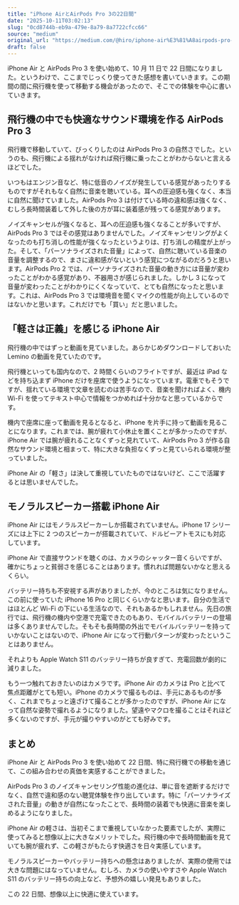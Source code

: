 ```yaml
---
title: "iPhone AirとAirPods Pro 3の22日間"
date: "2025-10-11T03:02:13"
slug: "0cd8744b-eb9a-479e-8a79-8a7722cfcc66"
source: "medium"
original_url: "https://medium.com/@hiro/iphone-air%E3%81%A8airpods-pro-3%E3%81%AE22%E6%97%A5%E9%96%93-9eb14b3d8962?source=rss-21bfda6f823e------2"
draft: false
---
```


iPhone Air と AirPods Pro 3 を使い始めて、10 月 11 日で 22 日間になりました。というわけで、ここまでじっくり使ってきた感想を書いていきます。この期間の間に飛行機を使って移動する機会があったので、そこでの体験を中心に書いていきます。

## 飛行機の中でも快適なサウンド環境を作る AirPods Pro 3

飛行機で移動していて、びっくりしたのは AirPods Pro 3 の自然さでした。というのも、飛行機による揺れがなければ飛行機に乗ったことがわからないと言えるほどでした。

いつもはエンジン音など、特に低音のノイズが発生している感覚があったりするものですがそれもなく自然に音楽を聴いている。耳への圧迫感も強くなく、本当に自然に聞けていました。AirPods Pro 3 は付けている時の違和感は強くなく、むしろ長時間装着して外した後の方が耳に装着感が残ってる感覚があります。

ノイズキャンセルが強くなると、耳への圧迫感も強くなることが多いですが、AirPods Pro 3 ではその感覚はありませんでした。ノイズキャンセリングがよくなったのも打ち消しの性能が強くなったというよりは、打ち消しの精度が上がった。そして、「パーソナライズされた音量」によって、自然に聴いている音楽の音量を調整するので、まさに違和感がないという感覚につながるのだろうと思います。AirPods Pro 2 では、パーソナライズされた音量の動き方には音量が変わったことがわかる感覚があり、不器用さが感じられました。しかし 3 になって音量が変わったことがわかりにくくなっていて、とても自然になったと思います。これは、AirPods Pro 3 では環境音を聞くマイクの性能が向上しているのではないかと思います。これだけでも「買い」だと思いました。

## 「軽さは正義」を感じる iPhone Air

飛行機の中ではずっと動画を見ていました。あらかじめダウンロードしておいた Lemino の動画を見ていたのです。

飛行機といっても国内なので、2 時間くらいのフライトですが、最近は iPad などを持ち込まず iPhone だけを座席で使うようになっています。電車でもそうですが、揺れている環境で文章を読むのは苦手なので、音楽を聞ければよく、機内 Wi-Fi を使ってテキスト中心で情報をつかめれば十分かなと思っているからです。

機内で座席に座って動画を見るとなると、iPhone を片手に持って動画を見ることになります。これまでは、腕が疲れて小休止を置くことが多かったのですが、iPhone Air では腕が疲れることなくずっと見れていて、AirPods Pro 3 が作る自然なサウンド環境と相まって、特に大きな負担なくずっと見ていられる環境が整っていました。

iPhone Air の「軽さ」は決して重視していたものではないけど、ここで活躍するとは思いませんでした。

## モノラルスピーカー搭載 iPhone Air

iPhone Air にはモノラルスピーカーしか搭載されていません。iPhone 17 シリーズには上下に 2 つのスピーカーが搭載されていて、ドルビーアトモスにも対応しています。

iPhone Air で直接サウンドを聴くのは、カメラのシャッター音くらいですが、確かにちょっと貧弱さを感じることはあります。慣れれば問題ないかなと思えるくらい。

バッテリー持ちも不安視する声がありましたが、今のところは気になりません。この前に使っていた iPhone 16 Pro と同じくらいかなと思います。自分の生活ではほとんど Wi-Fi の下にいる生活なので、それもあるかもしれません。先日の旅行では、飛行機の機内や空港で充電できたのもあり、モバイルバッテリーの登場は多くありませんでした。そもそも長時間の外出でモバイルバッテリーを持っていかないことはないので、iPhone Air になって行動パターンが変わったということはありません。

それよりも Apple Watch S11 のバッテリー持ちが良すぎて、充電回数が劇的に減りました。

もう一つ触れておきたいのはカメラです。iPhone Air のカメラは Pro と比べて焦点距離がとても短い。iPhone のカメラで撮るものは、手元にあるものが多く、これまでちょっと遠ざけて撮ることが多かったのですが、iPhone Air になって自然な姿勢で撮れるようになりました。望遠やマクロを撮ることはそれほど多くないのですが、手元が撮りやすいのがとても好みです。

## まとめ

iPhone Air と AirPods Pro 3 を使い始めて 22 日間、特に飛行機での移動を通じて、この組み合わせの真価を実感することができました。

AirPods Pro 3 のノイズキャンセリング性能の進化は、単に音を遮断するだけでなく、自然で違和感のない聴覚体験を作り出しています。特に「パーソナライズされた音量」の動きが自然になったことで、長時間の装着でも快適に音楽を楽しめるようになりました。

iPhone Air の軽さは、当初そこまで重視していなかった要素でしたが、実際に使ってみると想像以上に大きなメリットでした。飛行機の中で長時間動画を見ていても腕が疲れず、この軽さがもたらす快適さを日々実感しています。

モノラルスピーカーやバッテリー持ちへの懸念はありましたが、実際の使用では大きな問題にはなっていません。むしろ、カメラの使いやすさや Apple Watch S11 のバッテリー持ちの向上など、予想外の嬉しい発見もありました。

この 22 日間、想像以上に快適に使えています。
